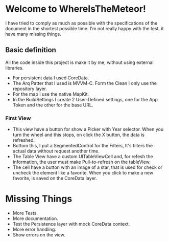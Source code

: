 # Welcome to WhereIsTheMeteor!

I have tried to comply as much as possible with the specifications of the document in the shortest possible time. I'm not really happy with the test, it have many missing things.

## Basic definition

All the code inside this project is make it by me, without using external libraries.

- For persistent data I used CoreData.
- The Arq Patter that I used is MVVM-C. Form the Clean I only use the repository layer.
- For the map I use the native MapKit.
- In the BuildSettings I create 2 User-Defined settings, one for the App Token and the other for the base URL.

### First View
- This view have a button for show a Picker with Year selector. When you turn the wheel and this stops, on click the X button, the data is refreshed.
- Bottom this, I put a SegmentedControl for the Filters, It's filters the actual data without request another time.
- The Table View have a custom UITableViewCell and, for refesh the information, the user must make Pull-to-refresh on the tableView.
- The cell have a button with an image of a star, that is used for check or uncheck the element like a favorite. When you click to make a new favorite, is saved on the CoreData layer.

# Missing Things
- More Tests.
- More documentation.
- Test the Persistence layer with mock CoreData context.
- More error handling.
- Show errors on the view.


